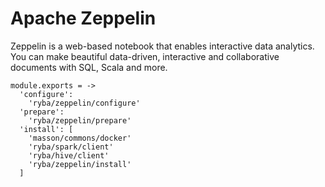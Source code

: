 # Apache Zeppelin

Zeppelin is a web-based notebook that enables interactive data analytics. You 
can make beautiful data-driven, interactive and collaborative documents with 
SQL, Scala and more. 

    module.exports = ->
      'configure':
        'ryba/zeppelin/configure'
      'prepare':
        'ryba/zeppelin/prepare'
      'install': [
        'masson/commons/docker'
        'ryba/spark/client'
        'ryba/hive/client'
        'ryba/zeppelin/install'
      ]







